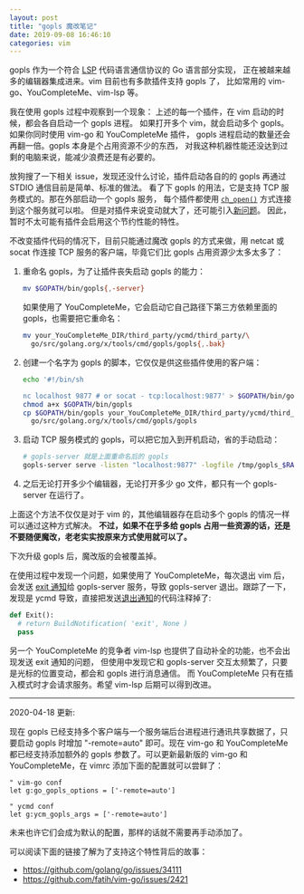 ```yaml
---
layout: post
title: "gopls 魔改笔记"
date: 2019-09-08 16:46:10
categories: vim
---
```


gopls 作为一个符合 [LSP](https://microsoft.github.io/language-server-protocol/) 代码语言通信协议的 Go 语言部分实现，
正在被越来越多的编辑器集成进来。vim 目前也有多款插件支持 gopls 了，
比如常用的 vim-go、YouCompleteMe、vim-lsp 等。

我在使用 gopls 过程中观察到一个现象：
上述的每一个插件，在 vim 启动的时候，都会各自启动一个 gopls 进程。
如果打开多个 vim，就会启动多个 gopls。如果你同时使用 vim-go 和 YouCompleteMe 插件，
gopls 进程启动的数量还会再翻一倍。gopls 本身是个占用资源不少的东西，
对我这种机器性能还没达到过剩的电脑来说，能减少浪费还是有必要的。

放狗搜了一下相关 issue，发现还没什么讨论，插件启动各自的的 gopls 再通过 STDIO 通信目前是简单、标准的做法。
看了下 gopls 的用法，它是支持 TCP 服务模式的。那在外部启动一个 gopls 服务，
每个插件都使用 [`ch_open()`](https://vimhelp.org/channel.txt.html#ch_open%28%29) 方式连接到这个服务就可以啦。
但是对插件来说变动就大了，还可能引入[新问题](https://github.com/fatih/vim-go/issues/2421#issuecomment-529184677)。
因此，暂时不太可能有插件会启用这个节约性能的特性。

不改变插件代码的情况下，目前只能通过魔改 gopls 的方式来做，用 netcat 或 socat 作连接 TCP 服务的客户端，毕竟它们比 gopls 占用资源少太多太多了：

1. 重命名 gopls，为了让插件丧失启动 gopls 的能力：

    ```sh
    mv $GOPATH/bin/gopls{,-server}
    ```

    如果使用了 YouCompleteMe，它会启动它自己路径下第三方依赖里面的 gopls，也需要把它重命名：

    ```sh
    mv your_YouCompleteMe_DIR/third_party/ycmd/third_party/\
      go/src/golang.org/x/tools/cmd/gopls/gopls{,.bak}
    ```

2. 创建一个名字为 gopls 的脚本，它仅仅是供这些插件使用的客户端：

    ```sh
    echo '#!/bin/sh
    
    nc localhost 9877 # or socat - tcp:localhost:9877' > $GOPATH/bin/gopls
    chmod a+x $GOPATH/bin/gopls
    cp $GOPATH/bin/gopls your_YouCompleteMe_DIR/third_party/ycmd/third_party/\
      go/src/golang.org/x/tools/cmd/gopls/gopls
    ```

3. 启动 TCP 服务模式的 gopls，可以把它加入到开机启动，省的手动启动：

    ```sh
    # gopls-server 就是上面重命名后的 gopls
    gopls-server serve -listen "localhost:9877" -logfile /tmp/gopls_$RANDOM.log
    ```

4. 之后无论打开多少个编辑器，无论打开多少 go 文件，都只有一个 gopls-server 在运行了。

上面这个方法不仅仅是对于 vim 的，其他编辑器存在启动多个 gopls 的情况一样可以通过这种方式解决。
**不过，如果不在乎多给 gopls 占用一些资源的话，还是不要随便魔改，老老实实按原来方式使用就可以了。**

下次升级 gopls 后，魔改版的会被覆盖掉。

在使用过程中发现一个问题，如果使用了 YouCompleteMe，每次退出 vim 后，会发送 [exit 通知](https://microsoft.github.io/language-server-protocol/specification#exit)给 gopls-server 服务，导致 gopls-server 退出。跟踪了一下，发现是 ycmd 导致，直接把发送[退出通知](https://github.com/ycm-core/ycmd/blob/3365e2d44817d127596f59f70a6240507eb4b0bc/ycmd/completers/language_server/language_server_protocol.py#L266)的代码注释掉了:

```python
def Exit():
  # return BuildNotification( 'exit', None )
  pass
```

另一个 YouCompleteMe 的竞争者 vim-lsp 也提供了自动补全的功能，也不会出现发送 exit 通知的问题，
但使用中发现它和 gopls-server 交互太频繁了，只要是光标的位置变动，都会和 gopls 进行消息通信。
而 YouCompleteMe 只有在插入模式时才会请求服务。希望 vim-lsp 后期可以得到改进。

----------------

2020-04-18 更新:

现在 gopls 已经支持多个客户端与一个服务端后台进程进行通讯共享数据了，只要启动 gopls 时增加 "-remote=auto" 即可。现在 vim-go 和 YouCompleteMe 都已经支持添加额外的 gopls 参数了。可以更新最新版的 vim-go 和 YouCompleteMe，在 vimrc 添加下面的配置就可以尝鲜了：

```vim
" vim-go conf
let g:go_gopls_options = ['-remote=auto']

" ycmd conf
let g:ycm_gopls_args = ['-remote=auto']
```

未来也许它们会成为默认的配置，那样的话就不需要再手动添加了。

可以阅读下面的链接了解为了支持这个特性背后的故事：

- https://github.com/golang/go/issues/34111
- https://github.com/fatih/vim-go/issues/2421
